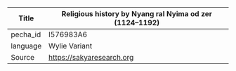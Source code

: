 |Title | Religious history by Nyang ral Nyima od zer (1124–1192) 
| --- | --- 
|pecha_id | I576983A6
|language | Wylie Variant
|Source | https://sakyaresearch.org